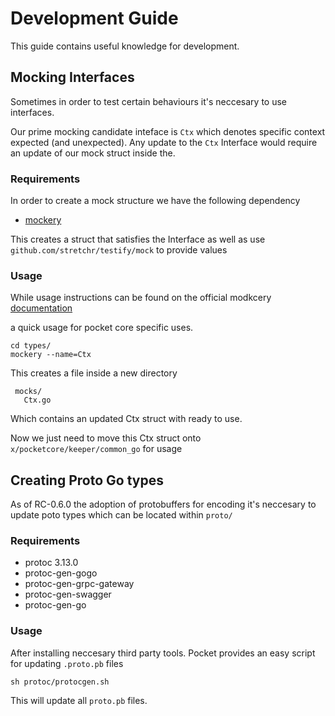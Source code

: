 # Development Guide
This guide contains useful knowledge for development.

## Mocking Interfaces
Sometimes in order to test certain behaviours it's neccesary to use interfaces.

Our prime mocking candidate inteface is `Ctx` which denotes specific context expected (and unexpected).
Any update to the `Ctx` Interface would require an update of our mock struct inside the.

### Requirements
In order to create a mock structure we have the following dependency 
- [mockery](https://github.com/vektra/mockery)

This creates a struct that satisfies the Interface as well as use `github.com/stretchr/testify/mock` to provide values

### Usage
While usage instructions can be found on the official modkcery [documentation](https://github.com/vektra/mockery/blob/master/README.md) 

a quick usage for pocket core specific uses.
```
cd types/
mockery --name=Ctx
```

This creates a file inside a new directory 
```
 mocks/
   Ctx.go
```

Which contains an updated Ctx struct with ready to use.

Now we just need to move this Ctx struct onto `x/pocketcore/keeper/common_go` for usage

## Creating Proto Go types
As of RC-0.6.0 the adoption of protobuffers for encoding it's neccesary to update poto types which can be located within `proto/`

### Requirements
- protoc 3.13.0
- protoc-gen-gogo
- protoc-gen-grpc-gateway
- protoc-gen-swagger
- protoc-gen-go

### Usage
After installing neccesary third party tools.
Pocket provides an easy script for updating `.proto.pb` files

```
sh protoc/protocgen.sh
```
This will update all `proto.pb` files. 

